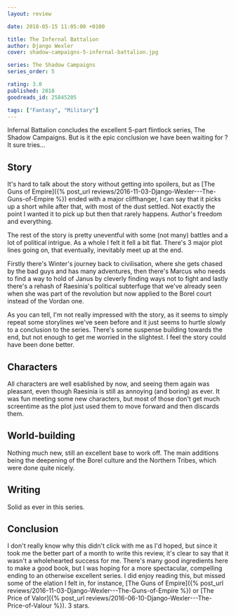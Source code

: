 ```yaml
---
layout: review

date: 2018-05-15 11:05:00 +0100

title: The Infernal Battalion
author: Django Wexler
cover: shadow-campaigns-5-infernal-battalion.jpg

series: The Shadow Campaigns
series_order: 5

rating: 3.0
published: 2018
goodreads_id: 25845205

tags: ["Fantasy", "Military"]
---
```


Infernal Battalion concludes the excellent 5-part flintlock series, The Shadow Campaigns. But is it the epic conclusion we have been waiting for ? It sure tries...

<!--more-->

## Story

It's hard to talk about the story without getting into spoilers, but as [The Guns of Empire]({% post_url reviews/2016-11-03-Django-Wexler---The-Guns-of-Empire %}) ended with a major cliffhanger, I can say that it picks up a short while after that, with most of the dust settled. Not exactly the point I wanted it to pick up but then that rarely happens. Author's freedom and everything.

The rest of the story is pretty uneventful with some (not many) battles and a lot of political intrigue. As a whole I felt it fell a bit flat. There's 3 major plot lines going on, that eventually, inevitably meet up at the end.

Firstly there's Winter's journey back to civilisation, where she gets chased by the bad guys and has many adventures, then there's Marcus who needs to find a way to hold of Janus by cleverly finding ways not to fight and lastly there's a rehash of Raesinia's political subterfuge that we've already seen when she was part of the revolution but now applied to the Borel court instead of the Vordan one.

As you can tell, I'm not really impressed with the story, as it seems to simply repeat some storylines we've seen before and it just seems to hurtle slowly to a conclusion to the series. There's some suspense building towards the end, but not enough to get me worried in the slightest. I feel the story could have been done better.

## Characters

All characters are well esablished by now, and seeing them again was pleasant, even though Raesinia is still as annoying (and boring) as ever. It was fun meeting some new characters, but most of those don't get much screentime as the plot just used them to move forward and then discards them.

## World-building

Nothing much new, still an excellent base to work off. The main additions being the deepening of the Borel culture and the Northern Tribes, which were done quite nicely.

## Writing

Solid as ever in this series.

## Conclusion

I don't really know why this didn't click with me as I'd hoped, but since it took me the better part of a month to write this review, it's clear to say that it wasn't a wholehearted success for me. There's many good ingredients here to make a good book, but I was hoping for a more spectacular, compelling ending to an otherwise excellent series. I did enjoy reading this, but missed some of the elation I felt in, for instance, [The Guns of Empire]({% post_url reviews/2016-11-03-Django-Wexler---The-Guns-of-Empire %}) or [The Price of Valor]({% post_url reviews/2016-06-10-Django-Wexler---The-Price-of-Valour %}). 3 stars.
